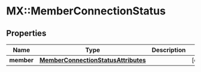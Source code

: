 # MX::MemberConnectionStatus

## Properties
Name | Type | Description | Notes
------------ | ------------- | ------------- | -------------
**member** | [**MemberConnectionStatusAttributes**](MemberConnectionStatusAttributes.md) |  | [optional] 


